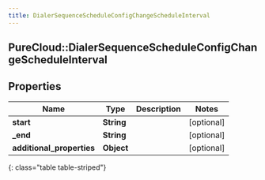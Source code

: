 ```yaml
---
title: DialerSequenceScheduleConfigChangeScheduleInterval
---
```

## PureCloud::DialerSequenceScheduleConfigChangeScheduleInterval

## Properties

|Name | Type | Description | Notes|
|------------ | ------------- | ------------- | -------------|
| **start** | **String** |  | [optional] |
| **_end** | **String** |  | [optional] |
| **additional_properties** | **Object** |  | [optional] |
{: class="table table-striped"}


